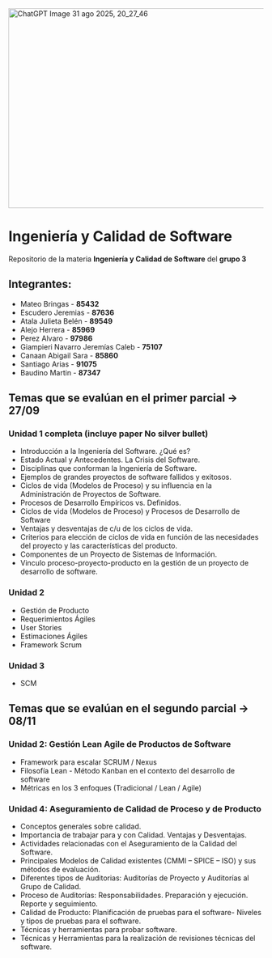 <img width="1536" height="395" alt="ChatGPT Image 31 ago 2025, 20_27_46" src="https://github.com/user-attachments/assets/003f61a1-6233-4c80-8aed-5d1940785932" />


# Ingeniería y Calidad de Software
Repositorio de la materia **Ingeniería y Calidad de Software** del **grupo 3**
## Integrantes:
* Mateo Bringas - **85432**
* Escudero Jeremias - **87636**
* Atala Julieta Belén - **89549**
* Alejo Herrera - **85969**
* Perez Alvaro - **97986**
* Giampieri Navarro Jeremías Caleb - **75107**
* Canaan Abigail Sara - **85860**
* Santiago Arias - **91075**
* Baudino Martin - **87347**

## Temas que se evalúan en el **primer parcial** -> **27/09**

### Unidad 1 completa (incluye paper No silver bullet)

- Introducción a la Ingeniería del Software. ¿Qué es?
- ⁠Estado Actual y Antecedentes. La Crisis del Software.
- ⁠Disciplinas que conforman la Ingeniería de Software.
- ⁠Ejemplos de grandes proyectos de software fallidos y exitosos.
- ⁠Ciclos de vida (Modelos de Proceso) y su influencia en la Administración de Proyectos de Software.
- ⁠Procesos de Desarrollo Empíricos vs. Definidos.
- ⁠Ciclos de vida (Modelos de Proceso) y Procesos de Desarrollo de Software
- ⁠Ventajas y desventajas de c/u de los ciclos de vida.
- ⁠Criterios para elección de ciclos de vida en función de las necesidades del proyecto y las características del producto.
- ⁠Componentes de un Proyecto de Sistemas de Información.
- ⁠Vinculo proceso-proyecto-producto en la gestión de un proyecto de desarrollo de software.

### Unidad 2

- ⁠Gestión de Producto
- ⁠Requerimientos Ágiles 
- ⁠User Stories
- ⁠Estimaciones Ágiles
- Framework Scrum
  
### Unidad 3

- SCM

## Temas que se evalúan en el **segundo parcial** -> **08/11**

### Unidad 2: Gestión Lean Agile de Productos de Software

- Framework para escalar SCRUM / Nexus
- Filosofía Lean - Método Kanban en el contexto del desarrollo de software
- Métricas en los 3 enfoques (Tradicional / Lean / Agile)
  
### Unidad 4: Aseguramiento de Calidad de Proceso y de Producto

- Conceptos generales sobre calidad.
- Importancia de trabajar para y con Calidad. Ventajas y Desventajas.
- Actividades relacionadas con el Aseguramiento de la Calidad del Software.
- Principales Modelos de Calidad existentes (CMMI – SPICE – ISO) y sus métodos de evaluación.
- Diferentes tipos de Auditorias: Auditorías de Proyecto y Auditorías al Grupo de Calidad.
- Proceso de Auditorías: Responsabilidades. Preparación y ejecución. Reporte y seguimiento.
- Calidad de Producto: Planificación de pruebas para el software- Niveles y tipos de pruebas para el software.
- Técnicas y herramientas para probar software.
- Técnicas y Herramientas para la realización de revisiones técnicas del software.
